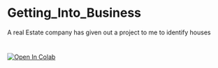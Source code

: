 # Getting_Into_Business
A real Estate company has given out a project to me to identify houses
#
[![Open In Colab](https://colab.research.google.com/assets/colabbadge.svg)](https://github.com/otienomaurice1/Getting_Into_Business.git/blob/main/Getting_into_Business.ipynb) 
